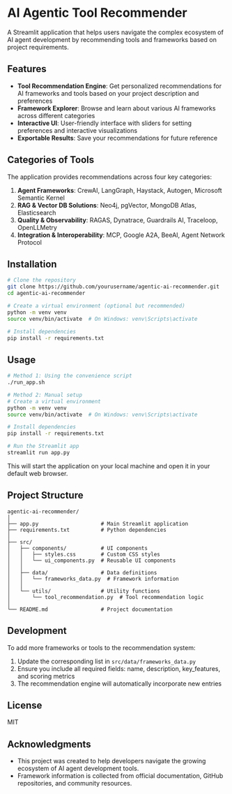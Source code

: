 # AI Agentic Tool Recommender

A Streamlit application that helps users navigate the complex ecosystem of AI agent development by recommending tools and frameworks based on project requirements.

## Features

- **Tool Recommendation Engine**: Get personalized recommendations for AI frameworks and tools based on your project description and preferences
- **Framework Explorer**: Browse and learn about various AI frameworks across different categories
- **Interactive UI**: User-friendly interface with sliders for setting preferences and interactive visualizations
- **Exportable Results**: Save your recommendations for future reference

## Categories of Tools

The application provides recommendations across four key categories:

1. **Agent Frameworks**: CrewAI, LangGraph, Haystack, Autogen, Microsoft Semantic Kernel
2. **RAG & Vector DB Solutions**: Neo4j, pgVector, MongoDB Atlas, Elasticsearch
3. **Quality & Observability**: RAGAS, Dynatrace, Guardrails AI, Traceloop, OpenLLMetry
4. **Integration & Interoperability**: MCP, Google A2A, BeeAI, Agent Network Protocol

## Installation

```bash
# Clone the repository
git clone https://github.com/yourusername/agentic-ai-recommender.git
cd agentic-ai-recommender

# Create a virtual environment (optional but recommended)
python -m venv venv
source venv/bin/activate  # On Windows: venv\Scripts\activate

# Install dependencies
pip install -r requirements.txt
```

## Usage

```bash
# Method 1: Using the convenience script
./run_app.sh

# Method 2: Manual setup
# Create a virtual environment
python -m venv venv
source venv/bin/activate  # On Windows: venv\Scripts\activate

# Install dependencies
pip install -r requirements.txt

# Run the Streamlit app
streamlit run app.py
```

This will start the application on your local machine and open it in your default web browser.

## Project Structure

```
agentic-ai-recommender/
│
├── app.py                    # Main Streamlit application
├── requirements.txt          # Python dependencies
│
├── src/
│   ├── components/           # UI components
│   │   ├── styles.css        # Custom CSS styles
│   │   └── ui_components.py  # Reusable UI components
│   │
│   ├── data/                 # Data definitions
│   │   └── frameworks_data.py  # Framework information
│   │
│   └── utils/                # Utility functions
│       └── tool_recommendation.py  # Tool recommendation logic
│
└── README.md                 # Project documentation
```

## Development

To add more frameworks or tools to the recommendation system:

1. Update the corresponding list in `src/data/frameworks_data.py`
2. Ensure you include all required fields: name, description, key_features, and scoring metrics
3. The recommendation engine will automatically incorporate new entries

## License

MIT

## Acknowledgments

- This project was created to help developers navigate the growing ecosystem of AI agent development tools.
- Framework information is collected from official documentation, GitHub repositories, and community resources.
